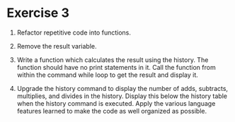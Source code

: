 # Exercise 3

1. Refactor repetitive code into functions.

2. Remove the result variable.

3. Write a function which calculates the result using the history. The function should have no print statements in it. Call the function from within the command while loop to get the result and display it.

4. Upgrade the history command to display the number of adds, subtracts, multiplies, and divides in the history. Display this below the history table when the history command is executed. Apply the various language features learned to make the code as well organized as possible.